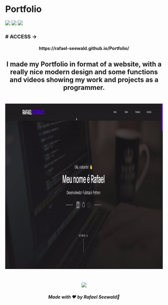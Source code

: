 # Portfolio

<img src="https://img.shields.io/badge/PYTHON%20-%20darkblue"></img>
<img src="https://img.shields.io/badge/APP%20-%20darkred"></img>
<img src="https://img.shields.io/badge/TKINTER%20-%20green"></img>

<h3># ACCESS -></h3>
<h4 align="center"> https://rafael-seewald.github.io/Portfolio/ </h4>

<h2 align="center">I made my Portfolio in format of a website, with a really nice modern design and some functions and videos showing my work and projects as a programmer.</h2>

<h1 align="center">
<img src="./gif.gif" width="740" height="530"></img>
</h1>

<div align="center">
  <footer>
    <br>
    <a href="https://www.instagram.com/vinyyboy_seewald/" target="_blank"><img src="https://img.shields.io/badge/LinkedIn-0077B5?style=for-the-badge&logo=linkedin&logoColor=white" target="_blank"</img></a>
    <h5> Made with ❤️ by Rafael Seewald👋</h5>
  </footer>
</div>
